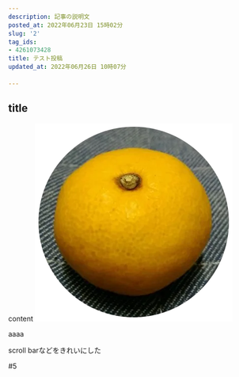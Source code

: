 ```yaml
---
description: 記事の説明文
posted_at: 2022年06月23日 15時02分
slug: '2'
tag_ids:
- 4261073428
title: テスト投稿
updated_at: 2022年06月26日 10時07分

---
```

## title
content
<img src='/static/images/articles/2/4a694490afe72062b10e4cbf5aa16fa2.webp' origin_url='https://user-images.githubusercontent.com/42331656/175226459-e97c686f-3635-4553-bea0-36532a3d1030.png' alt='orange_icon' />

aaaa

scroll barなどをきれいにした

#5 
